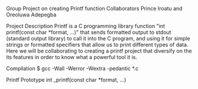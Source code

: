 Group Project on creating Printf function
Collaborators 
Prince Iroatu and Oreoluwa Adepegba

Project Description 
Printf is a C programming library function "int printf(const char *format, ...)" that sends formatted output to stdout (standard output library) to call it into the C program, and using it for simple strings or formatted specifiers that allow us to print different types of data. Here we will be collaborating to creating a printf project that diversify on the its features in order to know what a powerful tool it is.

Compilation
$ gcc -Wall -Werror -Wextra -pedantic *.c

Printf Prototype
int _printf(const char *format, ...)